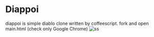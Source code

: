 Diappoi
===============
diappoi is simple diablo clone written by coffeescript.
fork and open main.html
(check only Google Chrome)
![ss](http://github.com/mizchi/diappoi/ss.jpeg "ss")
